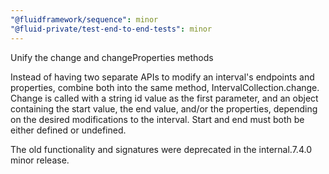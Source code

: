 ```yaml
---
"@fluidframework/sequence": minor
"@fluid-private/test-end-to-end-tests": minor
---
```


Unify the change and changeProperties methods

Instead of having two separate APIs to modify an interval's endpoints and properties, combine both into the same method, IntervalCollection.change. Change is called with a string id value as the first parameter, and an object containing the start value, the end value, and/or the properties, depending on the desired modifications to the interval. Start and end must both be either defined or undefined. 

The old functionality and signatures were deprecated in the internal.7.4.0 minor release. 
